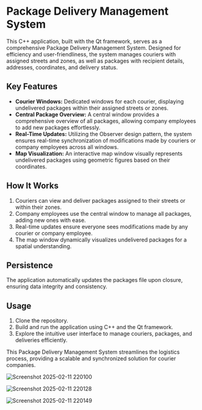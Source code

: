 # Package Delivery Management System

This C++ application, built with the Qt framework, serves as a comprehensive Package Delivery Management System. Designed for efficiency and user-friendliness, the system manages couriers with assigned streets and zones, as well as packages with recipient details, addresses, coordinates, and delivery status.

## Key Features

- **Courier Windows:** Dedicated windows for each courier, displaying undelivered packages within their assigned streets or zones.
- **Central Package Overview:** A central window provides a comprehensive overview of all packages, allowing company employees to add new packages effortlessly.
- **Real-Time Updates:** Utilizing the Observer design pattern, the system ensures real-time synchronization of modifications made by couriers or company employees across all windows.
- **Map Visualization:** An interactive map window visually represents undelivered packages using geometric figures based on their coordinates.

## How It Works

1. Couriers can view and deliver packages assigned to their streets or within their zones.
2. Company employees use the central window to manage all packages, adding new ones with ease.
3. Real-time updates ensure everyone sees modifications made by any courier or company employee.
4. The map window dynamically visualizes undelivered packages for a spatial understanding.

## Persistence

The application automatically updates the packages file upon closure, ensuring data integrity and consistency.

## Usage

1. Clone the repository.
2. Build and run the application using C++ and the Qt framework.
3. Explore the intuitive user interface to manage couriers, packages, and deliveries efficiently.

This Package Delivery Management System streamlines the logistics process, providing a scalable and synchronized solution for courier companies.

![Screenshot 2025-02-11 220100](https://github.com/user-attachments/assets/a7ad75de-e89e-4227-84d8-c13e208258ac)

![Screenshot 2025-02-11 220128](https://github.com/user-attachments/assets/5d283463-ebfe-4b8d-a5b2-c0ca1b1ba5af)

![Screenshot 2025-02-11 220149](https://github.com/user-attachments/assets/04b4bab7-807d-48b8-8f00-c53707146d07)
